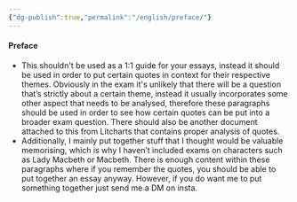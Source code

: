 ```yaml
---
{"dg-publish":true,"permalink":"/english/preface/"}
---
```


#### Preface
- This shouldn't be used as a 1:1 guide for your essays, instead it should be used in order to put certain quotes in context for their respective themes. Obviously in the exam it's unlikely that there will be a question that’s strictly about a certain theme, instead it usually incorporates some other aspect that needs to be analysed, therefore these paragraphs should be used in order to see how certain quotes can be put into a broader exam question. There should also be another document attached to this from Litcharts that contains proper analysis of quotes.
- Additionally, I mainly put together stuff that I thought would be valuable memorising, which is why I haven’t included exams on characters such as Lady Macbeth or Macbeth. There is enough content within these paragraphs where if you remember the quotes, you should be able to put together an essay anyway. However, if you do want me to put something together just send me a DM on insta.